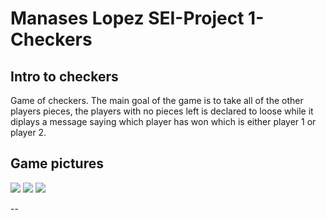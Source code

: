 # Manases Lopez SEI-Project 1-Checkers

## **Intro to checkers**

Game of checkers. The main goal of the game is to take all of the other players pieces, the players with no pieces left is declared to loose while it diplays a message saying which player has won which is either player 1 or player 2.

## Game pictures

<img src="Screen Shot 2022-08-11 at 10.49.49 AM.png">

<img src="Screen Shot 2022-08-11 at 10.49.57 AM.png">

<img src="Screen Shot 2022-08-11 at 10.50.18 AM.png">



--